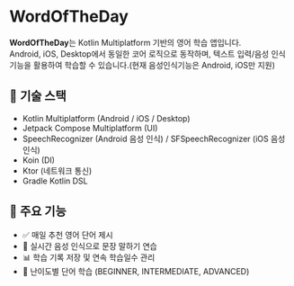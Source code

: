 # WordOfTheDay

**WordOfTheDay**는 Kotlin Multiplatform 기반의 영어 학습 앱입니다.  
Android, iOS, Desktop에서 동일한 코어 로직으로 동작하며, 텍스트 입력/음성 인식 기능을 활용하여 학습할 수 있습니다.(현재 음성인식기능은 Android, iOS만 지원)

## 🔧 기술 스택

- Kotlin Multiplatform (Android / iOS / Desktop)
- Jetpack Compose Multiplatform (UI)
- SpeechRecognizer (Android 음성 인식) / SFSpeechRecognizer (iOS 음성 인식)
- Koin (DI)
- Ktor (네트워크 통신)
- Gradle Kotlin DSL


## 🎯 주요 기능

- ✅ 매일 추천 영어 단어 제시
- 🎤 실시간 음성 인식으로 문장 말하기 연습
- 📊 학습 기록 저장 및 연속 학습일수 관리
- 🧠 난이도별 단어 학습 (BEGINNER, INTERMEDIATE, ADVANCED)
